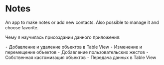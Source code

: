 # Notes

An app to make notes or add new contacts. Also possible to manage it and choose favorite. 

Чему я научилась присоздании данного приложения:

 ⁃ Добавление и удаление объектов в Table View
 ⁃ Изменение и перемещение объектов
 ⁃ Добавление пользовательских жестов
 ⁃ Собственная кастомизация объектов
 ⁃ Передача данных в Table View
